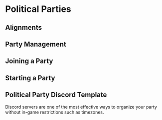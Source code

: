 # Political Parties

## Alignments
## Party Management
## Joining a Party
## Starting a Party
## Political Party Discord Template
Discord servers are one of the most effective ways to organize your party without in-game restrictions such as timezones.